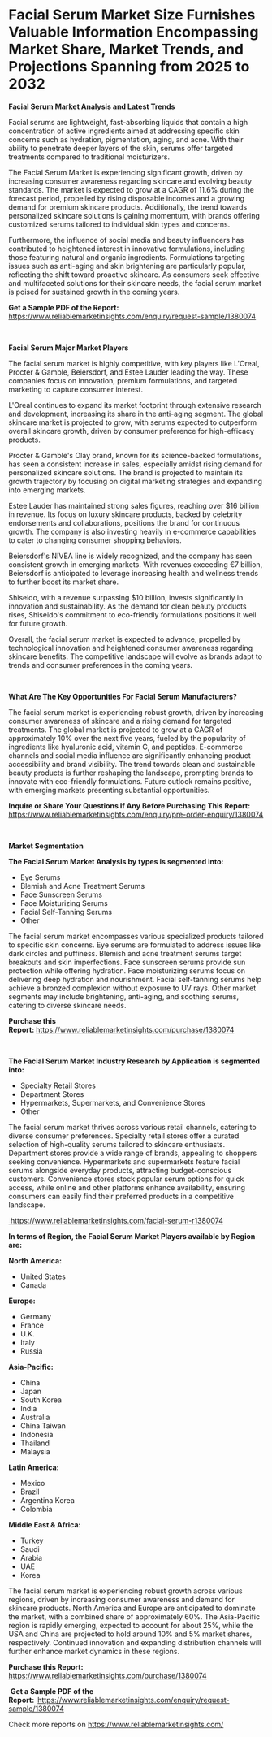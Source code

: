 <p><h1>Facial Serum Market Size Furnishes Valuable Information Encompassing Market Share, Market Trends, and Projections Spanning from 2025 to 2032</h1></p><p><strong>Facial Serum Market Analysis and Latest Trends</strong></p>
<p><p>Facial serums are lightweight, fast-absorbing liquids that contain a high concentration of active ingredients aimed at addressing specific skin concerns such as hydration, pigmentation, aging, and acne. With their ability to penetrate deeper layers of the skin, serums offer targeted treatments compared to traditional moisturizers.</p><p>The Facial Serum Market is experiencing significant growth, driven by increasing consumer awareness regarding skincare and evolving beauty standards. The market is expected to grow at a CAGR of 11.6% during the forecast period, propelled by rising disposable incomes and a growing demand for premium skincare products. Additionally, the trend towards personalized skincare solutions is gaining momentum, with brands offering customized serums tailored to individual skin types and concerns.</p><p>Furthermore, the influence of social media and beauty influencers has contributed to heightened interest in innovative formulations, including those featuring natural and organic ingredients. Formulations targeting issues such as anti-aging and skin brightening are particularly popular, reflecting the shift toward proactive skincare. As consumers seek effective and multifaceted solutions for their skincare needs, the facial serum market is poised for sustained growth in the coming years.</p></p>
<p><strong>Get a Sample PDF of the Report:&nbsp;</strong> <a href="https://www.reliablemarketinsights.com/enquiry/request-sample/1380074?utm_campaign=2287&utm_medium=2&utm_source=Github&utm_content=ia&utm_term=09022025&utm_id=facial-serum">https://www.reliablemarketinsights.com/enquiry/request-sample/1380074</a></p>
<p>&nbsp;</p>
<p><strong>Facial Serum Major Market Players</strong></p>
<p><p>The facial serum market is highly competitive, with key players like L'Oreal, Procter & Gamble, Beiersdorf, and Estee Lauder leading the way. These companies focus on innovation, premium formulations, and targeted marketing to capture consumer interest. </p><p>L'Oreal continues to expand its market footprint through extensive research and development, increasing its share in the anti-aging segment. The global skincare market is projected to grow, with serums expected to outperform overall skincare growth, driven by consumer preference for high-efficacy products.</p><p>Procter & Gamble's Olay brand, known for its science-backed formulations, has seen a consistent increase in sales, especially amidst rising demand for personalized skincare solutions. The brand is projected to maintain its growth trajectory by focusing on digital marketing strategies and expanding into emerging markets.</p><p>Estee Lauder has maintained strong sales figures, reaching over $16 billion in revenue. Its focus on luxury skincare products, backed by celebrity endorsements and collaborations, positions the brand for continuous growth. The company is also investing heavily in e-commerce capabilities to cater to changing consumer shopping behaviors.</p><p>Beiersdorf's NIVEA line is widely recognized, and the company has seen consistent growth in emerging markets. With revenues exceeding €7 billion, Beiersdorf is anticipated to leverage increasing health and wellness trends to further boost its market share.</p><p>Shiseido, with a revenue surpassing $10 billion, invests significantly in innovation and sustainability. As the demand for clean beauty products rises, Shiseido's commitment to eco-friendly formulations positions it well for future growth. </p><p>Overall, the facial serum market is expected to advance, propelled by technological innovation and heightened consumer awareness regarding skincare benefits. The competitive landscape will evolve as brands adapt to trends and consumer preferences in the coming years.</p></p>
<p>&nbsp;</p>
<p><strong>What Are The Key Opportunities For Facial Serum Manufacturers?</strong></p>
<p><p>The facial serum market is experiencing robust growth, driven by increasing consumer awareness of skincare and a rising demand for targeted treatments. The global market is projected to grow at a CAGR of approximately 10% over the next five years, fueled by the popularity of ingredients like hyaluronic acid, vitamin C, and peptides. E-commerce channels and social media influence are significantly enhancing product accessibility and brand visibility. The trend towards clean and sustainable beauty products is further reshaping the landscape, prompting brands to innovate with eco-friendly formulations. Future outlook remains positive, with emerging markets presenting substantial opportunities.</p></p>
<p><strong>Inquire or Share Your Questions If Any Before Purchasing This Report:</strong> <a href="https://www.reliablemarketinsights.com/enquiry/pre-order-enquiry/1380074?utm_campaign=2287&utm_medium=2&utm_source=Github&utm_content=ia&utm_term=09022025&utm_id=facial-serum">https://www.reliablemarketinsights.com/enquiry/pre-order-enquiry/1380074</a></p>
<p>&nbsp;</p>
<p><strong>Market Segmentation</strong></p>
<p><strong>The Facial Serum Market Analysis by types is segmented into:</strong></p>
<p><ul><li>Eye Serums</li><li>Blemish and Acne Treatment Serums</li><li>Face Sunscreen Serums</li><li>Face Moisturizing Serums</li><li>Facial Self-Tanning Serums</li><li>Other</li></ul></p>
<p><p>The facial serum market encompasses various specialized products tailored to specific skin concerns. Eye serums are formulated to address issues like dark circles and puffiness. Blemish and acne treatment serums target breakouts and skin imperfections. Face sunscreen serums provide sun protection while offering hydration. Face moisturizing serums focus on delivering deep hydration and nourishment. Facial self-tanning serums help achieve a bronzed complexion without exposure to UV rays. Other market segments may include brightening, anti-aging, and soothing serums, catering to diverse skincare needs.</p></p>
<p><strong>Purchase this Report:&nbsp;</strong><a href="https://www.reliablemarketinsights.com/purchase/1380074?utm_campaign=2287&utm_medium=2&utm_source=Github&utm_content=ia&utm_term=09022025&utm_id=facial-serum">https://www.reliablemarketinsights.com/purchase/1380074</a></p>
<p>&nbsp;</p>
<p><strong>The Facial Serum Market Industry Research by Application is segmented into:</strong></p>
<p><ul><li>Specialty Retail Stores</li><li>Department Stores</li><li>Hypermarkets, Supermarkets, and Convenience Stores</li><li>Other</li></ul></p>
<p><p>The facial serum market thrives across various retail channels, catering to diverse consumer preferences. Specialty retail stores offer a curated selection of high-quality serums tailored to skincare enthusiasts. Department stores provide a wide range of brands, appealing to shoppers seeking convenience. Hypermarkets and supermarkets feature facial serums alongside everyday products, attracting budget-conscious customers. Convenience stores stock popular serum options for quick access, while online and other platforms enhance availability, ensuring consumers can easily find their preferred products in a competitive landscape.</p></p>
<p><a href="https://www.reliablemarketinsights.com/facial-serum-r1380074?utm_campaign=2287&utm_medium=2&utm_source=Github&utm_content=ia&utm_term=09022025&utm_id=facial-serum">&nbsp;https://www.reliablemarketinsights.com/facial-serum-r1380074</a></p>
<p><strong>In terms of Region, the Facial Serum Market Players available by Region are:</strong></p>
<p>
    <p> <strong> North America: </strong>
        <ul>
            <li>United States</li>
            <li>Canada</li>
        </ul>
        </p> 
    <p> <strong> Europe: </strong>
        <ul>
            <li>Germany</li>
            <li>France</li>
            <li>U.K.</li>
            <li>Italy</li>
            <li>Russia</li>
        </ul>
        </p> 
    <p> <strong> Asia-Pacific: </strong>
        <ul>
            <li>China</li>
            <li>Japan</li>
            <li>South Korea</li>
            <li>India</li>
            <li>Australia</li>
            <li>China Taiwan</li>
            <li>Indonesia</li>
            <li>Thailand</li>
            <li>Malaysia</li>
        </ul>
        </p> 
    <p> <strong> Latin America: </strong>
        <ul>
            <li>Mexico</li>
            <li>Brazil</li>
            <li>Argentina Korea</li>
            <li>Colombia</li>
        </ul>
        </p> 
    <p> <strong> Middle East & Africa: </strong>
        <ul>
            <li>Turkey</li>
            <li>Saudi</li>
            <li>Arabia</li>
            <li>UAE</li>
            <li>Korea</li>
        </ul>
    </p>
    </p>
<p><p>The facial serum market is experiencing robust growth across various regions, driven by increasing consumer awareness and demand for skincare products. North America and Europe are anticipated to dominate the market, with a combined share of approximately 60%. The Asia-Pacific region is rapidly emerging, expected to account for about 25%, while the USA and China are projected to hold around 10% and 5% market shares, respectively. Continued innovation and expanding distribution channels will further enhance market dynamics in these regions.</p></p>
<p><strong>Purchase this Report: </strong><a href="https://www.reliablemarketinsights.com/purchase/1380074?utm_campaign=2287&utm_medium=2&utm_source=Github&utm_content=ia&utm_term=09022025&utm_id=facial-serum">https://www.reliablemarketinsights.com/purchase/1380074</a></p>
<p>&nbsp;<strong>Get a Sample PDF of the Report:&nbsp;&nbsp;</strong><a href="https://www.reliablemarketinsights.com/enquiry/request-sample/1380074?utm_campaign=2287&utm_medium=2&utm_source=Github&utm_content=ia&utm_term=09022025&utm_id=facial-serum">https://www.reliablemarketinsights.com/enquiry/request-sample/1380074</a></p>
<p><strong></strong></p>
<p>Check more reports on <a href="https://www.reliablemarketinsights.com/?utm_campaign=2287&utm_medium=2&utm_source=Github&utm_content=ia&utm_term=09022025&utm_id=facial-serum">https://www.reliablemarketinsights.com/</a></p>